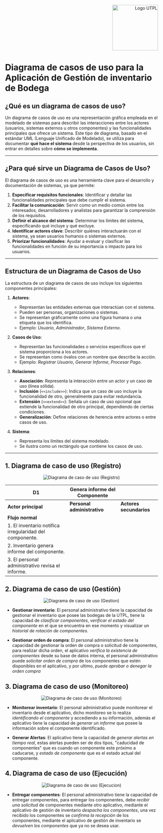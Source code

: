 <p align="right">
  <img src="https://i.postimg.cc/13qQdqZs/utpllogo.png" alt="Logo UTPL" width="150"/>
</p>


# Diagrama de casos de uso para la Aplicación de Gestión de inventario de Bodega

## ¿Qué es un diagrama de casos de uso?

Un diagrama de casos de uso es una representación gráfica empleada en el modelado de sistemas para describir las interacciones entre los actores (usuarios, sistemas externos u otros componentes) y las funcionalidades principales que ofrece un sistema. Este tipo de diagrama, basado en el estándar UML (Lenguaje Unificado de Modelado), se utiliza para documentar **qué hace el sistema** desde la perspectiva de los usuarios, sin entrar en detalles sobre **cómo se implementa**.

---

## ¿Para qué sirve un Diagrama de Casos de Uso?

El diagrama de casos de uso es una herramienta clave para el desarrollo y documentación de sistemas, ya que permite:

1. **Especificar requisitos funcionales**: Identificar y detallar las funcionalidades principales que debe cumplir el sistema.
2. **Facilitar la comunicación**: Servir como un medio común entre los interesados, desarrolladores y analistas para garantizar la comprensión de los requisitos.
3. **Definir el alcance del sistema**: Determinar los límites del sistema, especificando qué incluye y qué excluye.
4. **Identificar actores clave**: Describir quiénes interactuarán con el sistema, ya sean usuarios humanos o sistemas externos.
5. **Priorizar funcionalidades**: Ayudar a evaluar y clasificar las funcionalidades en función de su importancia o impacto para los usuarios.

---

## Estructura de un Diagrama de Casos de Uso

La estructura de un diagrama de casos de uso incluye los siguientes componentes principales:

1. **Actores**:
   - Representan las entidades externas que interactúan con el sistema.
   - Pueden ser personas, organizaciones o sistemas.
   - Se representan gráficamente como una figura humana o una etiqueta que los identifica.
   - Ejemplo: *Usuario*, *Administrador*, *Sistema Externo*.

2. **Casos de Uso**:
   - Representan las funcionalidades o servicios específicos que el sistema proporciona a los actores.
   - Se representan como óvalos con un nombre que describe la acción.
   - Ejemplo: *Registrar Usuario*, *Generar Informe*, *Procesar Pago*.

3. **Relaciones**:
   - **Asociación**: Representa la interacción entre un actor y un caso de uso (línea sólida).
   - **Inclusión** (`<<include>>`): Indica que un caso de uso incluye la funcionalidad de otro, generalmente para evitar redundancia.
   - **Extensión** (`<<extend>>`): Señala un caso de uso opcional que extiende la funcionalidad de otro principal, dependiendo de ciertas condiciones.
   - **Generalización**: Define relaciones de herencia entre actores o entre casos de uso.

4. **Sistema**:
   - Representa los límites del sistema modelado.
   - Se ilustra como un rectángulo que contiene los casos de uso.

---
## 1. Diagrama de caso de uso (Registro)

<p align="center">
  <img src="https://i.postimg.cc/NFFhky4h/Inventario-de-Bodega-Caso-de-Uso-1.png" alt="Diagrama de caso de uso (Registro)"/>
</p>

| **D1**              | **Genera informe del Componente** |                                  |
|----------------------|-----------------------------------|----------------------------------|
| **Actor principal**  | **Personal administrativo**      | **Actores secundarios**         |
| **Flujo normal**     |                                   |                                  |
| 1. El inventario notifica irregularidad del componente. |                                  |
| 2. Inventario genera informe del componente.            |                                  |
| 3. El personal administrativo revisa el informe.        |                                  |


## 2. Diagrama de caso de uso (Gestión)

<p align="center">
  <img src="https://i.postimg.cc/L5bcCHCJ/Inventario-de-Bodega-Caso-de-Uso-2.png" alt="Diagrama de caso de uso (Gestion)"/>
</p>

  - **Gestionar inventario**: El personal administrativo tiene la capacidad de gestionar el inventario que posee las bodegas de la UTPL, tiene la capacidad de *clasificar componentes*, *verificar el estado del componente* en el que se encuentra en ese momento y visualizar un *historial de rotación de componentes*.

  - **Gestionar orden de compra**: El personal administrativo tiene la capacidad de gestionar la orden de compra o solicitud de componentes, para realizar dicha orden, el aplicativo *verifica la existencia de componentes* desde su base de datos interna, el personal administrativo puede *solicitar orden de compra* de los componentes que estén disponibles en el aplicativo, y por ultimo, *puede aprobar o denegar la orden compra*

## 3. Diagrama de caso de uso (Monitoreo)

<p align="center">
  <img src="https://i.postimg.cc/9FzVGk84/Inventario-de-Bodega-Caso-de-Uso-3.png" alt="Diagrama de caso de uso (Monitoreo)"/>
</p>

- **Monitorear inventario**: El personal administrativo puede monitorear el inventario desde el aplicativo, dicho monitoreo se lo realiza *identificando el componente* y accediendo a su información, además el aplicativo tiene la capacidad de *generar un informe* que posee la información sobre el componente identificado.

- **Generar Alertas**: El aplicativo tiene la capacidad de *generar alertas en tiempo real*, estas alertas pueden ser de dos tipos, "caducidad de componentes" que es cuando un componente este próximo a caducarse, y *estado de componente* que es el estado actual del componente.

## 4. Diagrama de caso de uso (Ejecución)

<p align="center">
  <img src="https://i.postimg.cc/v80bxyzF/Inventario-de-Bodega-Caso-de-Uso-4.png" alt="Diagrama de caso de uso (Ejecucion)"/>
</p>

- **Entregar componentes**: El personal administrativo tiene la capacidad de entregar componentes, para entregar los componentes, debe *recibir una solicitud* de componentes mediante otro aplicativo, mediante el aplicativo de gestión de inventario *despacha los componentes*, una vez recibido los componentes se *confirma la recepción* de los componentes, mediante el aplicativo de gestión de inventario se *devuelven los componentes* que ya no se desea usar.
